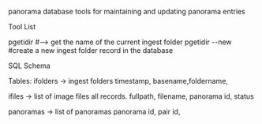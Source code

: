 panorama database tools for maintaining and updating panorama entries

Tool List

pgetidir #--> get the name of the current ingest folder
pgetidir --new #create a new ingest folder record in the database





SQL Schema

Tables:
ifolders -> ingest folders
timestamp, basename,foldername,

ifiles -> list of image files all records.
fullpath, filename, panorama id, status

panoramas -> list of panoramas
panorama id, pair id, 


